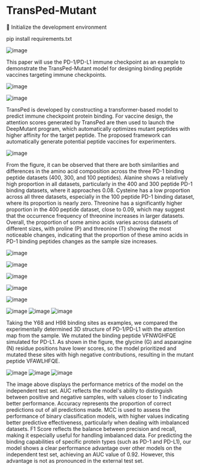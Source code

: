 # TransPed-Mutant

🚀 Initialize the development environment

pip install requirements.txt

![image](https://github.com/user-attachments/assets/9833758f-335a-420d-9980-48b2cf50f58d)

 This paper will use the PD-1/PD-L1 immune checkpoint as an example to demonstrate the TransPed-Mutant model for designing binding peptide vaccines targeting immune checkpoints.
 
![image](https://github.com/user-attachments/assets/f763e065-c3fe-4960-ad54-10f2094bf954)

![image](https://github.com/user-attachments/assets/94b01f08-fe45-4000-b658-637a31c680cf)

 TransPed is developed by constructing a transformer-based model to predict immune checkpoint protein binding. For vaccine design, the attention scores generated by TransPed are then used to launch the DeepMutant program, which automatically optimizes mutant peptides with higher affinity for the target peptide. The proposed framework can automatically generate potential peptide vaccines for experimenters.

![image](https://github.com/user-attachments/assets/51945514-7d19-45bf-92d7-9057e564966b)

From the figure, it can be observed that there are both similarities and differences in the amino acid composition across the three PD-1 binding peptide datasets (400, 300, and 100 peptides). Alanine shows a relatively high proportion in all datasets, particularly in the 400 and 300 peptide PD-1 binding datasets, where it approaches 0.08. Cysteine has a low proportion across all three datasets, especially in the 100 peptide PD-1 binding dataset, where its proportion is nearly zero. Threonine has a significantly higher proportion in the 400 peptide dataset, close to 0.09, which may suggest that the occurrence frequency of threonine increases in larger datasets. Overall, the proportion of some amino acids varies across datasets of different sizes, with proline (P) and threonine (T) showing the most noticeable changes, indicating that the proportion of these amino acids in PD-1 binding peptides changes as the sample size increases.

![image](https://github.com/user-attachments/assets/9656da55-641f-450d-bfe4-e9564337eecd)

![image](https://github.com/user-attachments/assets/fabbd1b7-35f9-493e-95e0-d866b392262c)

![image](https://github.com/user-attachments/assets/e327e687-d91b-44d6-bacf-9cd6ad9e1adf)

![image](https://github.com/user-attachments/assets/906da586-7191-4ac7-8ada-ab6b79e31575)

![image](https://github.com/user-attachments/assets/2397e3ea-2b20-42c1-ba3a-be8a5c56ae7d)

![image](https://github.com/user-attachments/assets/f8e9c887-23b2-48d7-8eef-f5c693417795)
![image](https://github.com/user-attachments/assets/9aa56ff9-97e9-4e84-9026-e450e492e338)
![image](https://github.com/user-attachments/assets/bf110d2a-97e2-49c5-8c36-109e163bc99d)

Taking the Y68 and H98 binding sites as examples, we compared the experimentally determined 3D structure of PD-1/PD-L1 with the attention map from the sample. We mutated the binding peptide VFNWGHFQE simulated for PD-L1. As shown in the figure, the glycine (G) and asparagine (N) residue positions have lower scores, so the model prioritized and mutated these sites with high negative contributions, resulting in the mutant peptide VFAWLHFQE.

![image](https://github.com/user-attachments/assets/22221b2a-b5d3-4473-a531-22da5e115d4a)
![image](https://github.com/user-attachments/assets/29a14c1f-576a-48b7-a6d2-24a744b22702)
![image](https://github.com/user-attachments/assets/f0df9e27-ba3a-4175-9613-f32cabad51ee)

The image above displays the performance metrics of the model on the independent test set. AUC reflects the model's ability to distinguish between positive and negative samples, with values closer to 1 indicating better performance. Accuracy represents the proportion of correct predictions out of all predictions made. MCC is used to assess the performance of binary classification models, with higher values indicating better predictive effectiveness, particularly when dealing with imbalanced datasets. F1 Score reflects the balance between precision and recall, making it especially useful for handling imbalanced data. For predicting the binding capabilities of specific protein types (such as PD-1 and PD-L1), our model shows a clear performance advantage over other models on the independent test set, achieving an AUC value of 0.92. However, this advantage is not as pronounced in the external test set.
